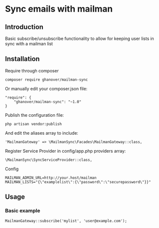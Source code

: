 # Sync emails with mailman

## Introduction

Basic subscribe/unsubscribe functionality to allow for keeping user lists in sync with a mailman list

## Installation

Require through composer

	composer require ghanover/mailman-sync

Or manually edit your composer.json file:

	"require": {
		"ghanover/mailman-sync": "~1.0"
	}

Publish the configuration file:

	php artisan vendor:publish

And edit the aliases array to include:

	'MailmanGateway' => \MailmanSync\Facades\MailmanGateway::class,

Register Service Provider in config/app.php providers array:

    \MailmanSync\SyncServiceProvider::class,

Config

    MAILMAN_ADMIN_URL=http://your.host/mailman
    MAILMAN_LISTS="{\"examplelist\":{\"password\":\"securepassword\"}}"

## Usage

### Basic example

	MailmanGateway::subscribe('mylist', 'user@example.com');
